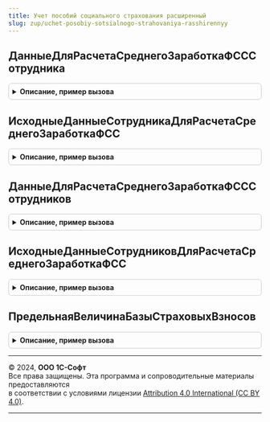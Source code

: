 ```yaml
---
title: Учет пособий социального страхования расширенный
slug: zup/uchet-posobiy-sotsialnogo-strahovaniya-rasshirennyy
---
```



## ДанныеДляРасчетаСреднегоЗаработкаФСССотрудника
<details style="margin: 1em 0; padding: 0.5em; border: 1px solid #ccc; border-radius: 6px;">

<summary style="font-weight: bold; cursor: pointer;">Описание, пример вызова</summary>

```bsl

// Возвращает сведения о начислениях, отработанном времени и страхователях
// для расчета среднего заработка ФСС.
//
// Параметры:
//  ДанныеСотрудника - Структура - см. функцию ИсходныеДанныеСотрудникаДляРасчетаСреднегоЗаработкаФСС.
//	ОтборМесяцев - Массив - (необязательный) если определен, данные будут получены только за указанные месяцы.
//	ИсключаемыйРегистратор - (необязательный) документ, движения которого будут исключены из полученных данных.
//	УчитыватьКорректировки - Булево - учет ручных корректировок при получении данных для расчета среднего.
//
// Возвращаемое значение:
// 	Структура - со свойствами:
//     * ДанныеОНачислениях - ТаблицаЗначений - содержит колонки:
//        ** Период - Дата
//        ** ФизическоеЛицо - СправочникСсылка.ФизическиеЛица
//        ** ПорядокРасчета - ПеречислениеСсылка.ПорядокРасчетаСреднегоЗаработкаФСС
//        ** СтатьяФинансирования - СправочникСсылка.СтатьиФинансированияЗарплата
//        ** СпособОтраженияЗарплатыВБухучете - СправочникСсылка.СпособыОтраженияЗарплатыВБухУчете
//        ** СтатьяРасходов - СправочникСсылка.СтатьиРасходовЗарплата
//        ** ОблагаетсяЕНВД - Булево
//        ** Источник - ПеречислениеСсылка.ИсточникиДанныхДляРасчетаСреднегоЗаработка
//        ** Сумма - Число
//     * ДанныеОВремени - ТаблицаЗначений - содержит колонки:
//        ** ФизическоеЛицо - СправочникСсылка.ФизическиеЛица
//        ** ГоловнаяОрганизация - СправочникСсылка.Организации
//        ** Период - Дата
//        ** ОтработаноДнейКалендарных - Число
//        ** ДнейБолезниУходаЗаДетьми - Число
//        ** Источник - ПеречислениеСсылка.ИсточникиДанныхДляРасчетаСреднегоЗаработка
//     * ДанныеСтрахователей - ТаблицаЗначений - содержит колонки:
//        ** ФизическоеЛицо - СправочникСсылка.ФизическиеЛица
//        ** Год - Число
//        ** Страхователь - СправочникСсылка.Организации
//        ** Сумма - Число
//        ** ДнейБолезниУходаЗаДетьми - Число
//     * ПериодыОтсутствий - ТаблицаЗначений - содержит колонки:
//        ** ФизическоеЛицо - СправочникСсылка.ФизическиеЛица
//        ** ГоловнаяОрганизация - СправочникСсылка.Организации
//        ** ВидБолезниУходаЗаДетьми - Строка
//        ** Начало - Дата
//        ** Окончание - Дата
//        ** Дни - Число
//        ** Источник - ПеречислениеСсылка.ИсточникиДанныхДляРасчетаСреднегоЗаработка
//
Функция ДанныеДляРасчетаСреднегоЗаработкаФСССотрудника( Экспорт
```

Пример вызова
```bsl
Результат = УчетПособийСоциальногоСтрахованияРасширенный.ДанныеДляРасчетаСреднегоЗаработкаФСССотрудника();
```
</details>

## ИсходныеДанныеСотрудникаДляРасчетаСреднегоЗаработкаФСС
<details style="margin: 1em 0; padding: 0.5em; border: 1px solid #ccc; border-radius: 6px;">

<summary style="font-weight: bold; cursor: pointer;">Описание, пример вызова</summary>

```bsl

// Возвращает структуру параметров для ДанныеДляРасчетаСреднегоЗаработкаФСССотрудника.
//
// Возвращаемое значение:
//  Структура - со свойствами:
//     * Сотрудник - СправочникСсылка.Сотрудники - сотрудник организации.
//     * ПорядокРасчета - ПеречислениеСсылка.ПорядокРасчетаСреднегоЗаработкаФСС - правила расчета среднего заработка ФСС.
//     * НачалоПериода - Дата - начало периода расчета среднего заработка.
//     * ОкончаниеПериода - Дата - окончание периода расчета среднего заработка.
//
Функция ИсходныеДанныеСотрудникаДляРасчетаСреднегоЗаработкаФСС() Экспорт
```

Пример вызова
```bsl
Результат = УчетПособийСоциальногоСтрахованияРасширенный.ИсходныеДанныеСотрудникаДляРасчетаСреднегоЗаработкаФСС() 
```
</details>

## ДанныеДляРасчетаСреднегоЗаработкаФСССотрудников
<details style="margin: 1em 0; padding: 0.5em; border: 1px solid #ccc; border-radius: 6px;">

<summary style="font-weight: bold; cursor: pointer;">Описание, пример вызова</summary>

```bsl

// Возвращает сведения о начислениях, отработанном времени и страхователях
// для расчета среднего заработка ФСС.
//
// Параметры:
//  ДанныеСотрудников - ТаблицаЗначений - см. функцию ИсходныеДанныеСотрудниковДляРасчетаСреднегоЗаработкаФСС.
//	ОтборМесяцев - Массив - (необязательный) если определен, данные будут получены только за указанные месяцы.
//	ИсключаемыйРегистратор - (необязательный) документ, движения которого будут исключены из полученных данных.
//	УчитыватьКорректировки - Булево - учет ручных корректировок при получении данных для расчета среднего.
//
// Возвращаемое значение:
//  Структура - со свойствами:
//     * ДанныеОНачислениях - ТаблицаЗначений - содержит колонки:
//        ** Период - Дата
//        ** ФизическоеЛицо - СправочникСсылка.ФизическиеЛица
//        ** ПорядокРасчета - ПеречислениеСсылка.ПорядокРасчетаСреднегоЗаработкаФСС
//        ** СтатьяФинансирования - СправочникСсылка.СтатьиФинансированияЗарплата
//        ** СпособОтраженияЗарплатыВБухучете - СправочникСсылка.СпособыОтраженияЗарплатыВБухУчете
//        ** СтатьяРасходов - СправочникСсылка.СтатьиРасходовЗарплата
//        ** ОблагаетсяЕНВД - Булево
//        ** Источник - ПеречислениеСсылка.ИсточникиДанныхДляРасчетаСреднегоЗаработка
//        ** Сумма - Число
//     * ДанныеОВремени - ТаблицаЗначений - содержит колонки:
//        ** ФизическоеЛицо - СправочникСсылка.ФизическиеЛица
//        ** ГоловнаяОрганизация - СправочникСсылка.Организации
//        ** Период - Дата
//        ** ОтработаноДнейКалендарных - Число
//        ** ДнейБолезниУходаЗаДетьми - Число
//        ** Источник - ПеречислениеСсылка.ИсточникиДанныхДляРасчетаСреднегоЗаработка
//     * ДанныеСтрахователей - ТаблицаЗначений - содержит колонки:
//        ** ФизическоеЛицо - СправочникСсылка.ФизическиеЛица
//        ** Год - Число
//        ** Страхователь - СправочникСсылка.Организации
//        ** Сумма - Число
//        ** ДнейБолезниУходаЗаДетьми - Число
//
Функция ДанныеДляРасчетаСреднегоЗаработкаФСССотрудников( Экспорт
```

Пример вызова
```bsl
Результат = УчетПособийСоциальногоСтрахованияРасширенный.ДанныеДляРасчетаСреднегоЗаработкаФСССотрудников();
```
</details>

## ИсходныеДанныеСотрудниковДляРасчетаСреднегоЗаработкаФСС
<details style="margin: 1em 0; padding: 0.5em; border: 1px solid #ccc; border-radius: 6px;">

<summary style="font-weight: bold; cursor: pointer;">Описание, пример вызова</summary>

```bsl

// Возвращает пустую таблицу для ДанныеДляРасчетаСреднегоЗаработкаФСССотрудников.
//
// Возвращаемое значение:
//  ТаблицаЗначений - пустая таблица с колонками:
//     * Сотрудник - СправочникСсылка.Сотрудники - сотрудник организации.
//     * ПорядокРасчета - ПеречислениеСсылка.ПорядокРасчетаСреднегоЗаработкаФСС - правила расчета среднего заработка ФСС.
//     * НачалоПериода - Дата - начало периода расчета среднего заработка.
//     * ОкончаниеПериода - Дата - окончание периода расчета среднего заработка.
//
Функция ИсходныеДанныеСотрудниковДляРасчетаСреднегоЗаработкаФСС() Экспорт
```

Пример вызова
```bsl
Результат = УчетПособийСоциальногоСтрахованияРасширенный.ИсходныеДанныеСотрудниковДляРасчетаСреднегоЗаработкаФСС() 
```
</details>

## ПредельнаяВеличинаБазыСтраховыхВзносов
<details style="margin: 1em 0; padding: 0.5em; border: 1px solid #ccc; border-radius: 6px;">

<summary style="font-weight: bold; cursor: pointer;">Описание, пример вызова</summary>

```bsl

// Устарела. Следует использовать УчетПособийСоциальногоСтрахования.ПредельнаяВеличинаБазыСтраховыхВзносов.
Функция ПредельнаяВеличинаБазыСтраховыхВзносов(Годы) Экспорт
```

Пример вызова
```bsl
Результат = УчетПособийСоциальногоСтрахованияРасширенный.ПредельнаяВеличинаБазыСтраховыхВзносов(Годы) 
```
</details>

---

© 2024, **ООО 1С-Софт**  
Все права защищены. Эта программа и сопроводительные материалы предоставляются  
в соответствии с условиями лицензии [Attribution 4.0 International (CC BY 4.0)](https://creativecommons.org/licenses/by/4.0/legalcode).

---
